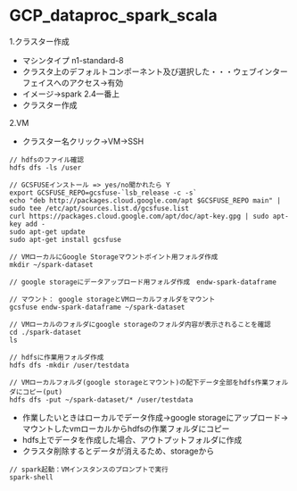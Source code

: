 # GCP_dataproc_spark_scala

1.クラスター作成
- マシンタイプ n1-standard-8
- クラスタ上のデフォルトコンポーネント及び選択した・・・ウェブインターフェイスへのアクセス→有効
- イメージ→spark 2.4一番上
- クラスター作成

2.VM
- クラスター名クリック→VM→SSH

```
// hdfsのファイル確認
hdfs dfs -ls /user

// GCSFUSEインストール => yes/no聞かれたら Y
export GCSFUSE_REPO=gcsfuse-`lsb_release -c -s`
echo "deb http://packages.cloud.google.com/apt $GCSFUSE_REPO main" | sudo tee /etc/apt/sources.list.d/gcsfuse.list
curl https://packages.cloud.google.com/apt/doc/apt-key.gpg | sudo apt-key add -
sudo apt-get update
sudo apt-get install gcsfuse

// VMローカルにGoogle Storageマウントポイント用フォルダ作成
mkdir ~/spark-dataset

// google storageにデータアップロード用フォルダ作成　endw-spark-dataframe

// マウント： google storageとVMローカルフォルダをマウント
gcsfuse endw-spark-dataframe ~/spark-dataset

// VMローカルのフォルダにgoogle storageのフォルダ内容が表示されることを確認
cd ./spark-dataset
ls

// hdfsに作業用フォルダ作成
hdfs dfs -mkdir /user/testdata

// VMローカルフォルダ(google storageとマウント)の配下データ全部をhdfs作業フォルダにコピー(put)
hdfs dfs -put ~/spark-dataset/* /user/testdata

```

- 作業したいときはローカルでデータ作成→google storageにアップロード→マウントしたvmローカルからhdfsの作業フォルダにコピー
- hdfs上でデータを作成した場合、アウトプットフォルダに作成
- クラスタ削除するとデータが消えるため、storageから



```
// spark起動：VMインスタンスのプロンプトで実行
spark-shell
```
